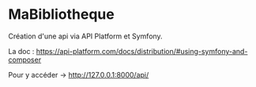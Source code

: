 # MaBibliotheque
Création d'une api via API Platform et Symfony.  

La doc : https://api-platform.com/docs/distribution/#using-symfony-and-composer  

Pour y accéder -> http://127.0.0.1:8000/api/
